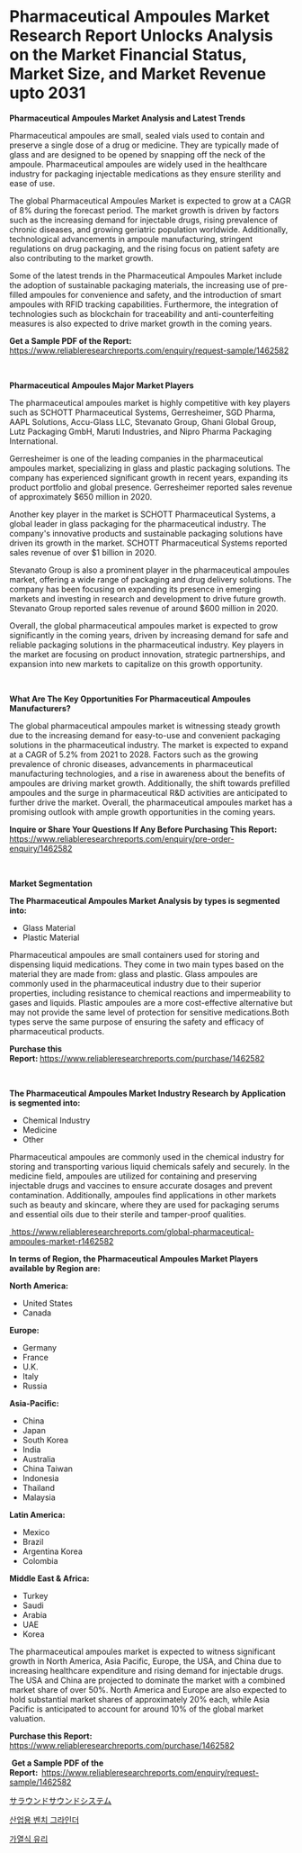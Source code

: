 <p><h1>Pharmaceutical Ampoules Market Research Report Unlocks Analysis on the Market Financial Status, Market Size, and Market Revenue upto 2031</h1></p><p><strong>Pharmaceutical Ampoules Market Analysis and Latest Trends</strong></p>
<p><p>Pharmaceutical ampoules are small, sealed vials used to contain and preserve a single dose of a drug or medicine. They are typically made of glass and are designed to be opened by snapping off the neck of the ampoule. Pharmaceutical ampoules are widely used in the healthcare industry for packaging injectable medications as they ensure sterility and ease of use.</p><p>The global Pharmaceutical Ampoules Market is expected to grow at a CAGR of 8% during the forecast period. The market growth is driven by factors such as the increasing demand for injectable drugs, rising prevalence of chronic diseases, and growing geriatric population worldwide. Additionally, technological advancements in ampoule manufacturing, stringent regulations on drug packaging, and the rising focus on patient safety are also contributing to the market growth.</p><p>Some of the latest trends in the Pharmaceutical Ampoules Market include the adoption of sustainable packaging materials, the increasing use of pre-filled ampoules for convenience and safety, and the introduction of smart ampoules with RFID tracking capabilities. Furthermore, the integration of technologies such as blockchain for traceability and anti-counterfeiting measures is also expected to drive market growth in the coming years.</p></p>
<p><strong>Get a Sample PDF of the Report:&nbsp;</strong> <a href="https://www.reliableresearchreports.com/enquiry/request-sample/1462582">https://www.reliableresearchreports.com/enquiry/request-sample/1462582</a></p>
<p>&nbsp;</p>
<p><strong>Pharmaceutical Ampoules Major Market Players</strong></p>
<p><p>The pharmaceutical ampoules market is highly competitive with key players such as SCHOTT Pharmaceutical Systems, Gerresheimer, SGD Pharma, AAPL Solutions, Accu-Glass LLC, Stevanato Group, Ghani Global Group, Lutz Packaging GmbH, Maruti Industries, and Nipro Pharma Packaging International.</p><p>Gerresheimer is one of the leading companies in the pharmaceutical ampoules market, specializing in glass and plastic packaging solutions. The company has experienced significant growth in recent years, expanding its product portfolio and global presence. Gerresheimer reported sales revenue of approximately $650 million in 2020.</p><p>Another key player in the market is SCHOTT Pharmaceutical Systems, a global leader in glass packaging for the pharmaceutical industry. The company's innovative products and sustainable packaging solutions have driven its growth in the market. SCHOTT Pharmaceutical Systems reported sales revenue of over $1 billion in 2020.</p><p>Stevanato Group is also a prominent player in the pharmaceutical ampoules market, offering a wide range of packaging and drug delivery solutions. The company has been focusing on expanding its presence in emerging markets and investing in research and development to drive future growth. Stevanato Group reported sales revenue of around $600 million in 2020.</p><p>Overall, the global pharmaceutical ampoules market is expected to grow significantly in the coming years, driven by increasing demand for safe and reliable packaging solutions in the pharmaceutical industry. Key players in the market are focusing on product innovation, strategic partnerships, and expansion into new markets to capitalize on this growth opportunity.</p></p>
<p>&nbsp;</p>
<p><strong>What Are The Key Opportunities For Pharmaceutical Ampoules Manufacturers?</strong></p>
<p><p>The global pharmaceutical ampoules market is witnessing steady growth due to the increasing demand for easy-to-use and convenient packaging solutions in the pharmaceutical industry. The market is expected to expand at a CAGR of 5.2% from 2021 to 2028. Factors such as the growing prevalence of chronic diseases, advancements in pharmaceutical manufacturing technologies, and a rise in awareness about the benefits of ampoules are driving market growth. Additionally, the shift towards prefilled ampoules and the surge in pharmaceutical R&D activities are anticipated to further drive the market. Overall, the pharmaceutical ampoules market has a promising outlook with ample growth opportunities in the coming years.</p></p>
<p><strong>Inquire or Share Your Questions If Any Before Purchasing This Report:</strong> <a href="https://www.reliableresearchreports.com/enquiry/pre-order-enquiry/1462582">https://www.reliableresearchreports.com/enquiry/pre-order-enquiry/1462582</a></p>
<p>&nbsp;</p>
<p><strong>Market Segmentation</strong></p>
<p><strong>The Pharmaceutical Ampoules Market Analysis by types is segmented into:</strong></p>
<p><ul><li>Glass Material</li><li>Plastic Material</li></ul></p>
<p><p>Pharmaceutical ampoules are small containers used for storing and dispensing liquid medications. They come in two main types based on the material they are made from: glass and plastic. Glass ampoules are commonly used in the pharmaceutical industry due to their superior properties, including resistance to chemical reactions and impermeability to gases and liquids. Plastic ampoules are a more cost-effective alternative but may not provide the same level of protection for sensitive medications.Both types serve the same purpose of ensuring the safety and efficacy of pharmaceutical products.</p></p>
<p><strong>Purchase this Report:&nbsp;</strong><a href="https://www.reliableresearchreports.com/purchase/1462582">https://www.reliableresearchreports.com/purchase/1462582</a></p>
<p>&nbsp;</p>
<p><strong>The Pharmaceutical Ampoules Market Industry Research by Application is segmented into:</strong></p>
<p><ul><li>Chemical Industry</li><li>Medicine</li><li>Other</li></ul></p>
<p><p>Pharmaceutical ampoules are commonly used in the chemical industry for storing and transporting various liquid chemicals safely and securely. In the medicine field, ampoules are utilized for containing and preserving injectable drugs and vaccines to ensure accurate dosages and prevent contamination. Additionally, ampoules find applications in other markets such as beauty and skincare, where they are used for packaging serums and essential oils due to their sterile and tamper-proof qualities.</p></p>
<p><a href="https://www.reliableresearchreports.com/global-pharmaceutical-ampoules-market-r1462582">&nbsp;https://www.reliableresearchreports.com/global-pharmaceutical-ampoules-market-r1462582</a></p>
<p><strong>In terms of Region, the Pharmaceutical Ampoules Market Players available by Region are:</strong></p>
<p>
    <p> <strong> North America: </strong>
        <ul>
            <li>United States</li>
            <li>Canada</li>
        </ul>
        </p> 
    <p> <strong> Europe: </strong>
        <ul>
            <li>Germany</li>
            <li>France</li>
            <li>U.K.</li>
            <li>Italy</li>
            <li>Russia</li>
        </ul>
        </p> 
    <p> <strong> Asia-Pacific: </strong>
        <ul>
            <li>China</li>
            <li>Japan</li>
            <li>South Korea</li>
            <li>India</li>
            <li>Australia</li>
            <li>China Taiwan</li>
            <li>Indonesia</li>
            <li>Thailand</li>
            <li>Malaysia</li>
        </ul>
        </p> 
    <p> <strong> Latin America: </strong>
        <ul>
            <li>Mexico</li>
            <li>Brazil</li>
            <li>Argentina Korea</li>
            <li>Colombia</li>
        </ul>
        </p> 
    <p> <strong> Middle East & Africa: </strong>
        <ul>
            <li>Turkey</li>
            <li>Saudi</li>
            <li>Arabia</li>
            <li>UAE</li>
            <li>Korea</li>
        </ul>
    </p>
    </p>
<p><p>The pharmaceutical ampoules market is expected to witness significant growth in North America, Asia Pacific, Europe, the USA, and China due to increasing healthcare expenditure and rising demand for injectable drugs. The USA and China are projected to dominate the market with a combined market share of over 50%. North America and Europe are also expected to hold substantial market shares of approximately 20% each, while Asia Pacific is anticipated to account for around 10% of the global market valuation.</p></p>
<p><strong>Purchase this Report: </strong><a href="https://www.reliableresearchreports.com/purchase/1462582">https://www.reliableresearchreports.com/purchase/1462582</a></p>
<p>&nbsp;<strong>Get a Sample PDF of the Report:&nbsp;&nbsp;</strong><a href="https://www.reliableresearchreports.com/enquiry/request-sample/1462582">https://www.reliableresearchreports.com/enquiry/request-sample/1462582</a></p>
<p><strong></strong></p>
<p><p><a href="https://github.com/RaeJenkins1952/Market-Research-Report-List-1/blob/main/786907049365.md">サラウンドサウンドシステム</a></p><p><a href="https://medium.com/@kathyorton6556/2024%EB%85%84%EB%B6%80%ED%84%B0-2031%EB%85%84%EA%B9%8C%EC%A7%80-%EC%82%B0%EC%97%85-%EB%B2%A4%EC%B9%98-%EA%B7%B8%EB%9D%BC%EC%9D%B8%EB%8D%94-%EC%8B%9C%EC%9E%A5-%EC%A0%90%EC%9C%A0%EC%9C%A8-%EC%A7%84%ED%99%94%EC%99%80-%EC%8B%9C%EC%9E%A5-%EC%84%B1%EC%9E%A5-%ED%8A%B8%EB%A0%8C%EB%93%9C-b63dafcba2e5">산업용 벤치 그라인더</a></p><p><a href="https://medium.com/@sophieinleeds/%EC%97%B4%EB%A6%AC%EB%8A%94-%EC%9C%A0%EB%A6%AC-%EC%8B%9C%EC%9E%A5%EC%9D%80-%EC%8B%9C%EC%9E%A5-%EC%A0%90%EC%9C%A0%EC%9C%A8-%EC%8B%9C%EC%9E%A5-%EB%8F%99%ED%96%A5-%EB%B0%8F-%EC%8B%9C%EC%9E%A5-%EC%84%B1%EC%9E%A5%EC%97%90-%EB%8C%80%ED%95%9C-%EC%A0%95%EB%B3%B4%EB%A5%BC-%EC%A0%9C%EA%B3%B5%ED%95%A9%EB%8B%88%EB%8B%A4-9d2d6ea15d82">가열식 유리</a></p></p>